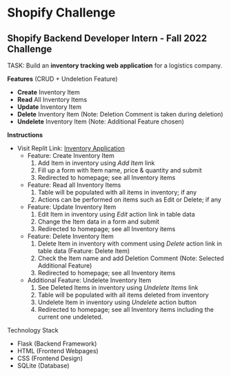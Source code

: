 # Shopify Challenge
## Shopify Backend Developer Intern - Fall 2022 Challenge
TASK: Build an **inventory tracking web application** for a logistics company.

**Features** (CRUD + Undeletion Feature)
* **Create** Inventory Item
* **Read** All Inventory Items
* **Update** Inventory Item
* **Delete** Inventory Item (Note: Deletion Comment is taken during deletion)
* **Undelete** Inventory Item (Note: Additional Feature chosen)


**Instructions**
* Visit Replit Link: [Inventory Application](https://shopify-backend-challenge.maanmandaliya.repl.co/)
    * Feature: Create Inventory Item
        1. Add Item in inventory using *Add Item* link
        2. Fill up a form with Item name, price & quantity and submit
        3. Redirected to homepage; see all Inventory items
    * Feature: Read all Inventory Items 
        1. Table will be populated with all items in inventory; if any
        2. Actions can be performed on items such as Edit or Delete; if any
    * Feature: Update Inventory Item
        1. Edit Item in inventory using *Edit* action link in table data
        2. Change the Item data in a form and submit
        3. Redirected to homepage; see all Inventory items
    * Feature: Delete Inventory Item
        1. Delete Item in inventory with comment using *Delete* action link in table data (Feature: Delete Item)
        2. Check the Item name and add Deletion Comment (Note: Selected Additional Feature) 
        3. Redirected to homepage; see all Inventory items
    * Additional Feature: Undelete Inventory Item
        1. See Deleted Items in inventory using *Undelete Items* link
        2. Table will be populated with all items deleted from inventory
        3. Undelete Item in inventory using *Undelete* action button 
        4. Redirected to homepage; see all Inventory items including the current one undeleted.

Technology Stack
* Flask (Backend Framework)
* HTML (Frontend Webpages)
* CSS (Frontend Design)
* SQLite (Database)
